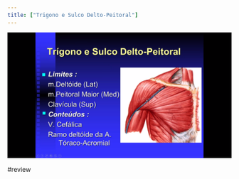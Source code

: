 ```yaml
---
title: ["Trigono e Sulco Delto-Peitoral"]
---
```

![Pasted image 20210419163346.png](Pasted%20image%2020210419163346.png)

#review 